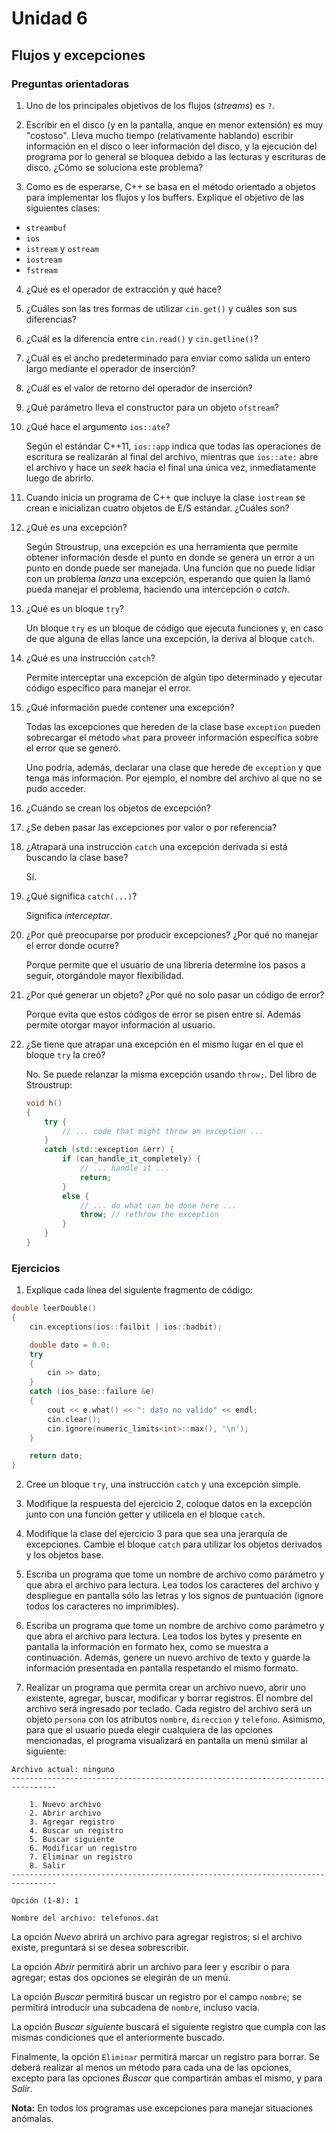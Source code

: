 # Unidad 6

## Flujos y excepciones

### Preguntas orientadoras

1. Uno de los principales objetivos de los flujos (_streams_) es `?`.

2. Escribir en el disco (y en la pantalla, anque en menor extensión) es muy
"costoso". Lleva mucho tiempo (relativamente hablando) escribir información en
el disco o leer información del disco, y la ejecución del programa por lo
general se bloquea debido a las lecturas y escrituras de disco. ¿Cómo se
soluciona este problema?

3. Como es de esperarse, C++ se basa en el método orientado a objetos para
implementar los flujos y los buffers. Explique el objetivo de las siguientes
clases:

- `streambuf`
- `ios`
- `istream` y `ostream`
- `iostream`
- `fstream`

4. ¿Qué es el operador de extracción y qué hace?

5. ¿Cuáles son las tres formas de utilizar `cin.get()` y cuáles son sus
diferencias?

6. ¿Cuál es la diferencia entre `cin.read()` y `cin.getline()`?

7. ¿Cuál es el ancho predeterminado para enviar como salida un entero largo
mediante el operador de inserción?

8. ¿Cuál es el valor de retorno del operador de inserción?

9. ¿Qué parámetro lleva el constructor para un objeto `ofstream`?

10. ¿Qué hace el argumento `ios::ate`?

    Según el estándar C++11, `ios::app` indica que todas las operaciones
    de escritura se realizarán al final del archivo, mientras que 
    `ios::ate:` abre el archivo y hace un _seek_ hacia el final una única
    vez, inmediatamente luego de abrirlo.

11. Cuando inicia un programa de C++ que incluye la clase `iostream` se crean
e inicializan cuatro objetos de E/S estándar. ¿Cuáles son?

12. ¿Qué es una excepción?

    Según Stroustrup, una excepción es una herramienta que permite obtener
    información desde el punto en donde se genera un error a un punto en 
    donde puede ser manejada. Una función que no puede lidiar con un problema
    _lanza_ una excepción, esperando que quien la llamó pueda manejar el
    problema, haciendo una intercepción o _catch_.

13. ¿Qué es un bloque `try`?

    Un bloque `try` es un bloque de código que ejecuta funciones y, 
    en caso de que alguna de ellas lance una excepción, la deriva al bloque
    `catch`.

14. ¿Qué es una instrucción `catch`?

    Permite interceptar una excepción de algún tipo determinado y ejecutar
    código específico para manejar el error.

15. ¿Qué información puede contener una excepción?

    Todas las excepciones que hereden de la clase base `exception` pueden
    sobrecargar el método `what` para proveer información específica
    sobre el error que se generó.

    Uno podría, además, declarar una clase que herede de `exception`
    y que tenga más información. Por ejemplo, el nombre del archivo al que
    no se pudo acceder.

16. ¿Cuándo se crean los objetos de excepción?

17. ¿Se deben pasar las excepciones por valor o por referencia?

18. ¿Atrapará una instrucción `catch` una excepción derivada si está buscando
la clase base?

    Sí.

19. ¿Qué significa `catch(...)`?

    Significa _interceptar_.

20. ¿Por qué preocuparse por producir excepciones? ¿Por qué no manejar el error
donde ocurre?

    Porque permite que el usuario de una librería determine los pasos a seguir,
    otorgándole mayor flexibilidad.

21. ¿Por qué generar un objeto? ¿Por qué no solo pasar un código de error?

    Porque evita que estos códigos de error se pisen entre sí. Además permite
    otorgar mayor información al usuario.

22. ¿Se tiene que atrapar una excepción en el mismo lugar en el que el bloque
`try` la creó?

    No. Se puede relanzar la misma excepción usando `throw;`. Del libro de
    Stroustrup:

    ```cpp
    void h()
    {
        try {
            // ... code that might throw an exception ...
        }
        catch (std::exception &err) {
            if (can_handle_it_completely) {
                // ... handle it ...
                return;
            }
            else {
                // ... do what can be done here ...
                throw; // rethrow the exception
            }
        }
    }
    ```

### Ejercicios

1. Explique cada línea del siguiente fragmento de código:

```cpp
double leerDouble()
{
    cin.exceptions(ios::failbit | ios::badbit);

    double dato = 0.0;
    try
    {
        cin >> dato;
    }
    catch (ios_base::failure &e)
    {
        cout << e.what() << ": dato no valido" << endl;
        cin.clear();
        cin.ignore(numeric_limits<int>::max(), '\n');
    }

    return dato;
}
```

2. Cree un bloque `try`, una instrucción `catch` y una excepción simple.

3. Modifique la respuesta del ejercicio 2, coloque datos en la excepción junto
con una función getter y utilícela en el bloque `catch`.

4. Modifique la clase del ejercicio 3 para que sea una jerarquía de
excepciones. Cambie el bloque `catch` para utilizar los objetos derivados y
los objetos base.

5. Escriba un programa que tome un nombre de archivo como parámetro y que abra
el archivo para lectura. Lea todos los caracteres del archivo y despliegue en
pantalla sólo las letras y los signos de puntuación (ignore todos los
caracteres no imprimibles).

6. Escriba un programa que tome un nombre de archivo como parámetro y que abra
el archivo para lectura. Lea todos los bytes y presente en pantalla la
información en formato hex, como se muestra a continuación. Además, genere un
nuevo archivo de texto y guarde la información presentada en pantalla
respetando el mismo formato.

7. Realizar un programa que permita crear un archivo nuevo, abrir uno
existente, agregar, buscar, modificar y borrar registros. El nombre del
archivo será ingresado por teclado. Cada registro del archivo será un objeto
`persona` con los atributos `nombre`, `direccion` y `telefono`. Asimismo, para
que el usuario pueda elegir cualquiera de las opciones mencionadas, el
programa visualizará en pantalla un menú similar al siguiente:

```
Archivo actual: ninguno
--------------------------------------------------------------------------------

    1. Nuevo archivo
    2. Abrir archivo
    3. Agregar registro
    4. Buscar un registro
    5. Buscar siguiente
    6. Modificar un registro
    7. Eliminar un registro
    8. Salir
--------------------------------------------------------------------------------

Opción (1-8): 1

Nombre del archivo: telefonos.dat
```

La opción _Nuevo_ abrirá un archivo para agregar registros; si el archivo
existe, preguntará si se desea sobrescribir.

La opción _Abrir_ permitirá abrir un archivo para leer y escribir o para
agregar; estas dos opciones se elegirán de un menú.

La opción _Buscar_ permitirá buscar un registro por el campo `nombre`; se
permitirá introducir una subcadena de `nombre`, incluso vacía.

La opción _Buscar siguiente_ buscará el siguiente registro que cumpla con las
mismas condiciones que el anteriormente buscado.

Finalmente, la opción `Eliminar` permitirá marcar un registro para borrar. Se
deberá realizar al menos un método para cada una de las opciones, excepto para
las opciones _Buscar_ que compartirán ambas el mismo, y para _Salir_.

**Nota:** En todos los programas use excepciones para manejar situaciones
anómalas.

